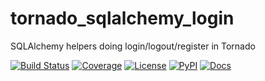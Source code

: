 # tornado_sqlalchemy_login
SQLAlchemy helpers doing login/logout/register in Tornado

[![Build Status](https://github.com/timkpaine/tornado_sqlalchemy_login/workflows/Build%20Status/badge.svg?branch=main)](https://github.com/timkpaine/tornado_sqlalchemy_login/actions?query=workflow%3A%22Build+Status%22)
[![Coverage](https://codecov.io/gh/timkpaine/tornado_sqlalchemy_login/branch/main/graph/badge.svg)](https://codecov.io/gh/timkpaine/tornado_sqlalchemy_login)
[![License](https://img.shields.io/github/license/timkpaine/tornado-sqlalchemy-login.svg)](https://pypi.python.org/pypi/tornado-sqlalchemy-login/)
[![PyPI](https://img.shields.io/pypi/v/tornado-sqlalchemy-login.svg)](https://pypi.python.org/pypi/tornado-sqlalchemy-login/)
[![Docs](https://readthedocs.org/projects/tornado-sqlalchemy-login/badge/?version=latest)](https://tornado-sqlalchemy-login.readthedocs.io/en/latest/?badge=latest)

